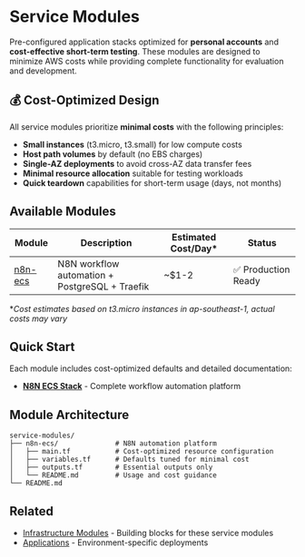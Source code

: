 # Service Modules

Pre-configured application stacks optimized for **personal accounts** and **cost-effective short-term testing**. These modules are designed to minimize AWS costs while providing complete functionality for evaluation and development.

## 💰 Cost-Optimized Design

All service modules prioritize **minimal costs** with the following principles:

- **Small instances** (t3.micro, t3.small) for low compute costs
- **Host path volumes** by default (no EBS charges)
- **Single-AZ deployments** to avoid cross-AZ data transfer fees
- **Minimal resource allocation** suitable for testing workloads
- **Quick teardown** capabilities for short-term usage (days, not months)

## Available Modules

| Module | Description | Estimated Cost/Day* | Status |
|--------|-------------|-------------------|--------|
| [n8n-ecs](./n8n-ecs/) | N8N workflow automation + PostgreSQL + Traefik | ~$1-2 | ✅ Production Ready |

*_Cost estimates based on t3.micro instances in ap-southeast-1, actual costs may vary_

## Quick Start

Each module includes cost-optimized defaults and detailed documentation:

- **[N8N ECS Stack](./n8n-ecs/README.md)** - Complete workflow automation platform

## Module Architecture

```
service-modules/
├── n8n-ecs/              # N8N automation platform
│   ├── main.tf           # Cost-optimized resource configuration
│   ├── variables.tf      # Defaults tuned for minimal cost
│   ├── outputs.tf        # Essential outputs only
│   └── README.md         # Usage and cost guidance
└── README.md
```

## Related

- [Infrastructure Modules](../modules/) - Building blocks for these service modules
- [Applications](../apps/) - Environment-specific deployments